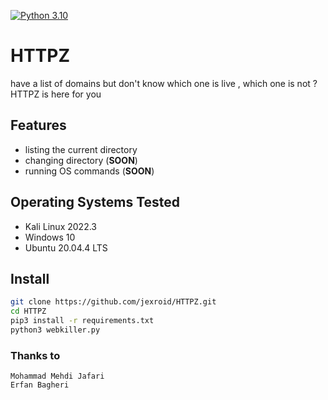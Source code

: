 [![Python 3.10](https://img.shields.io/badge/Python-3.10-yellow.svg)](http://www.python.org/download/) 

# HTTPZ
have a list of domains but don't know which one is live , which one is not ? HTTPZ is here for you

## Features
- listing the current directory
- changing directory (**SOON**)
- running OS commands (**SOON**)

## Operating Systems Tested
- Kali Linux 2022.3
- Windows 10
- Ubuntu 20.04.4 LTS

## Install
```bash
git clone https://github.com/jexroid/HTTPZ.git
cd HTTPZ
pip3 install -r requirements.txt
python3 webkiller.py 
```

### Thanks to
    Mohammad Mehdi Jafari
    Erfan Bagheri

